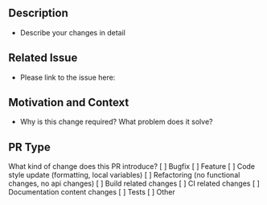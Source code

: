 ## Description
- Describe your changes in detail

## Related Issue

- Please link to the issue here:

## Motivation and Context
- Why is this change required? What problem does it solve?


## PR Type
What kind of change does this PR introduce?
[ ] Bugfix
[ ] Feature
[ ] Code style update (formatting, local variables)
[ ] Refactoring (no functional changes, no api changes)
[ ] Build related changes
[ ] CI related changes
[ ] Documentation content changes
[ ] Tests
[ ] Other


